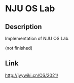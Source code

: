 # NJU OS Lab


## Description

Implementation of NJU OS Lab.

(not finished)

## Link

http://jyywiki.cn/OS/2021/

